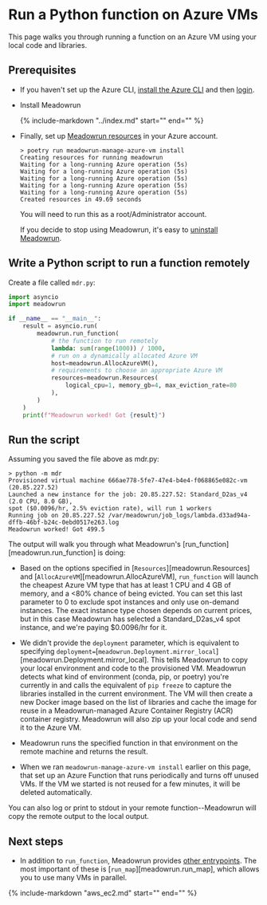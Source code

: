 # Run a Python function on Azure VMs

This page walks you through running a function on an Azure VM using your local code and
libraries.


## Prerequisites

- If you haven't set up the Azure CLI, [install the Azure
  CLI](https://docs.microsoft.com/en-us/cli/azure/install-azure-cli) and then
  [login](https://docs.microsoft.com/en-us/cli/azure/get-started-with-azure-cli#how-to-sign-into-the-azure-cli).


- Install Meadowrun

    {%
    include-markdown "../index.md"
    start="<!--install-start-->"
    end="<!--install-end-->"
    %}

  
- Finally, set up [Meadowrun resources](../../reference/azure_resources) in your Azure account.

    ```
    > poetry run meadowrun-manage-azure-vm install
    Creating resources for running meadowrun
    Waiting for a long-running Azure operation (5s)
    Waiting for a long-running Azure operation (5s)
    Waiting for a long-running Azure operation (5s)
    Waiting for a long-running Azure operation (5s)
    Waiting for a long-running Azure operation (5s)
    Created resources in 49.69 seconds
    ```

    You will need to run this as a root/Administrator account.
    
    If you decide to stop using Meadowrun, it's easy to [uninstall Meadowrun](../../how_to/uninstall).


## Write a Python script to run a function remotely

Create a file called `mdr.py`:

```python
import asyncio
import meadowrun

if __name__ == "__main__":
    result = asyncio.run(
        meadowrun.run_function(
            # the function to run remotely
            lambda: sum(range(1000)) / 1000,
            # run on a dynamically allocated Azure VM
            host=meadowrun.AllocAzureVM(),
            # requirements to choose an appropriate Azure VM
            resources=meadowrun.Resources(
                logical_cpu=1, memory_gb=4, max_eviction_rate=80
            ),
        )
    )
    print(f"Meadowrun worked! Got {result}")
```

## Run the script

Assuming you saved the file above as mdr.py:

```
> python -m mdr 
Provisioned virtual machine 666ae778-5fe7-47e4-b4e4-f068865e082c-vm (20.85.227.52)
Launched a new instance for the job: 20.85.227.52: Standard_D2as_v4 (2.0 CPU, 8.0 GB),
spot ($0.0096/hr, 2.5% eviction rate), will run 1 workers
Running job on 20.85.227.52 /var/meadowrun/job_logs/lambda.d33ad94a-dffb-46bf-b24c-0ebd0517e263.log
Meadowrun worked! Got 499.5
```

The output will walk you through what Meadowrun's [run_function][meadowrun.run_function]
is doing:

- Based on the options specified in [`Resources`][meadowrun.Resources] and
  [`AllocAzureVM`][meadowrun.AllocAzureVM], `run_function` will launch the
  cheapest Azure VM type that has at least 1 CPU and 4 GB of memory, and a <80% chance of
  being evicted. You can set this last parameter to 0 to exclude spot instances and only
  use on-demand instances. The exact instance type chosen depends on current prices,
  but in this case Meadowrun has selected a Standard_D2as_v4 spot instance, and we're paying
  $0.0096/hr for it.

- We didn't provide the `deployment` parameter, which is equivalent to specifying
  `deployment=`[`meadowrun.Deployment.mirror_local`][meadowrun.Deployment.mirror_local].
  This tells Meadowrun to copy your local environment and code to the provisioned VM.
  Meadowrun detects what kind of environment (conda, pip, or poetry) you're currently in
  and calls the equivalent of `pip freeze` to capture the libraries installed in the
  current environment. The VM will then create a new Docker image based on the list of
  libraries and cache the image for reuse in a Meadowrun-managed Azure Container Registry
  (ACR) container registry. Meadowrun will also zip up your local code and send it to the
  Azure VM.

- Meadowrun runs the specified function in that environment on the remote machine and
  returns the result.

- When we ran `meadowrun-manage-azure-vm install` earlier on this page, that set up an Azure
  Function that runs periodically and turns off unused VMs. If the VM we started is not
  reused for a few minutes, it will be deleted automatically.


You can also log or print to stdout in your remote function--Meadowrun will copy the
remote output to the local output.



## Next steps

- In addition to `run_function`, Meadowrun provides [other entrypoints](../../reference/entry_points).
  The most important of these is [`run_map`][meadowrun.run_map], which allows you to use
  many VMs in parallel.

{%
include-markdown "aws_ec2.md"
start="<!--aws-azure-generic-next-steps-start-->"
end="<!--aws-azure-generic-next-steps-end-->"
%}

